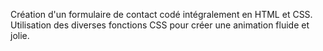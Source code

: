 Création d'un formulaire de contact codé intégralement en HTML et CSS.
Utilisation des diverses fonctions CSS pour créer une animation fluide et jolie.
